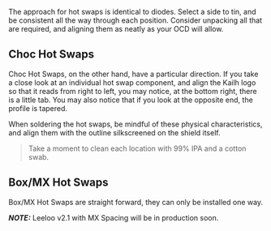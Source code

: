 The approach for hot swaps is identical to diodes.  Select a side to tin, and be consistent all the way through each position.  Consider unpacking all that are required, and aligning them as neatly as your OCD will allow.

## Choc Hot Swaps
Choc Hot Swaps, on the other hand, have a particular direction.  If you take a close look at an individual hot swap component, and align the Kailh logo so that it reads from right to left, you may notice, at the bottom right, there is a little tab.  You may also notice that if you look at the opposite end, the profile is tapered.  

When soldering the hot swaps, be mindful of these physical characteristics, and align them with the outline silkscreened on the shield itself.

> Take a moment to clean each location with 99% IPA and a cotton swab.

## Box/MX Hot Swaps
Box/MX Hot Swaps are straight forward, they can only be installed one way.

***NOTE:*** Leeloo v2.1 with MX Spacing will be in production soon.
